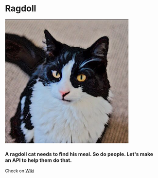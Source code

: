 # Ragdoll

![](https://github.com/wangsen992/ragdoll/blob/master/xingmao.jpeg)
### A ragdoll cat needs to find his meal. So do people. Let's make an API to help them do that.

Check on [Wiki](https://github.com/wangsen992/ragdoll/wiki)
